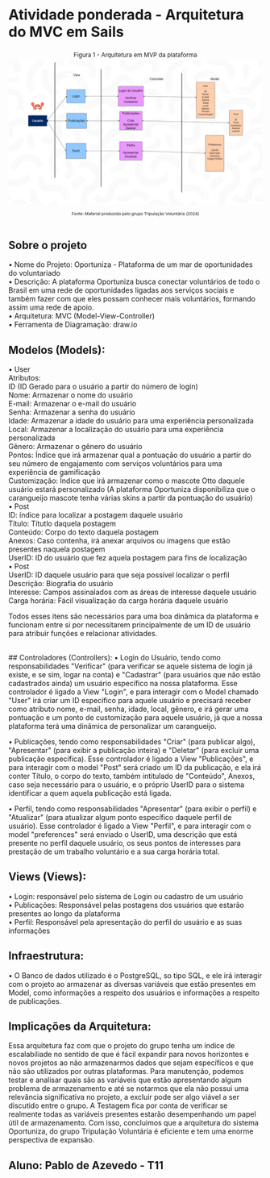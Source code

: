 # Atividade ponderada - Arquitetura do MVC em Sails

<div align="center">
<sup>Figura 1 - Arquitetura em MVP da plataforma<sup>
<br>
<img src="mvcSails.png">
<sup>Fonte: Material produzido pelo grupo Tripulação Voluntária (2024)</sup>
</div>

## Sobre o projeto
• Nome do Projeto: Oportuniza - Plataforma de um mar de oportunidades do voluntariado
<br>
• Descrição: A plataforma Oportuniza busca conectar voluntários de todo o Brasil em uma rede de oportunidades ligadas aos serviços sociais e também fazer com que eles possam conhecer mais voluntários, formando assim uma rede de apoio.
<br>
• Arquitetura: MVC (Model-View-Controller)
<br>
• Ferramenta de Diagramação: draw.io
<br>

## Modelos (Models):
• User
<br>
    Atributos:
    <br>
    ID (ID Gerado para o usuário a partir do número de login)
    <br>
    Nome: Armazenar o nome do usuário
    <br>
    E-mail: Armazenar o e-mail do usuário
    <br>
    Senha: Armazenar a senha do usuário
    <br>
    Idade: Armazenar a idade do usuário para uma experiência personalizada
    <br>
    Local: Armazenar a localização do usuário para uma experiência personalizada
    <br>
    Gênero: Armazenar o gênero do usuário
    <br>
    Pontos: Índice que irá armazenar qual a pontuação do usuário a partir do seu número de engajamento com serviços voluntários para uma experiência de gamificação
    <br>
    Customização: Índice que irá armazenar como o mascote Otto daquele usuário estará personalizado (A plataforma Oportuniza disponibiliza que o carangueijo mascote tenha várias skins a partir da pontuação do usuário)
    <br>
• Post
<br>
    ID: índice para localizar a postagem daquele usuário
    <br>
    Título: Títutlo daquela postagem
    <br>
    Conteúdo: Corpo do texto daquela postagem
    <br>
    Anexos: Caso contenha, irá anexar arquivos ou imagens que estão presentes naquela postagem
    <br>
    UserID: ID do usuário que fez aquela postagem para fins de localização
    <br>
• Post
    <br>
    UserID: ID daquele usuário para que seja possível localizar o perfil
    <br>
    Descrição: Biografia do usuário
        <br>
    Interesse: Campos assinalados com as áreas de interesse daquele usuário
        <br>
    Carga horária: Fácil visualização da carga horária daquele usuário
        <br>

Todos esses itens são necessários para uma boa dinâmica da plataforma e funcionam entre si por necessitarem principalmente de um ID de usuário para atribuir funções e relacionar atividades. 

<br>
## Controladores (Controllers):
• Login do Usuário, tendo como responsabilidades "Verificar" (para verificar se aquele sistema de login já existe, e se sim, logar na conta) e "Cadastrar" (para usuários que não estão cadastrados ainda) um usuário específico na nossa plataforma. Esse controlador é ligado a View "Login", e para interagir com o Model chamado "User" irá criar um ID específico para aquele usuário e precisará receber como atributo nome, e-mail, senha, idade, local, gênero, e irá gerar uma pontuação e um ponto de customização para aquele usuário, já que a nossa plataforma terá uma dinâmica de personalizar um carangueijo.
<br>

• Publicações, tendo como responsabilidades "Criar" (para publicar algo), "Apresentar" (para exibir a publicação inteira) e "Deletar" (para excluir uma publicação específica). Esse controlador é ligado a View "Publicações", e para interagir com o model "Post" será criado um ID da publicação, e ela irá conter Título, o corpo do texto, também intitulado de "Conteúdo", Anexos, caso seja necessário para o usuário, e o próprio UserID para o sistema identificar a quem aquela publicação está ligada.
<br>

• Perfil, tendo como responsabilidades "Apresentar" (para exibir o perfil) e "Atualizar" (para atualizar algum ponto específico daquele perfil de usuário). Esse controlador é ligado a View "Perfil", e para interagir com o model "preferences" será enviado o UserID, uma descrição que está presente no perfil daquele usuário, os seus pontos de interesses para prestação de um trabalho voluntário e a sua carga horária total.
<br>

## Views (Views):
• Login: responsável pelo sistema de Login ou cadastro de um usuário
<br>
• Publicações: Responsável pelas postagens dos usuários que estarão presentes ao longo da plataforma
<br>
• Perfil: Responsável pela apresentação do perfil do usuário e as suas informações
<br>

## Infraestrutura:
• O Banco de dados utilizado é o PostgreSQL, so tipo SQL, e ele irá interagir com o projeto ao armazenar as diversas variáveis que estão presentes em Model, como informações a respeito dos usuários e informações a respeito de publicações.
<br>

## Implicações da Arquitetura:
Essa arquitetura faz com que o projeto do grupo tenha um índice de escalabiliade no sentido de que é fácil expandir para novos horizontes e novos projetos ao não armazenarmos dados que sejam específicos e que não são utilizados por outras plataformas. Para manutenção, podemos testar e analisar quais são as variáveis que estão apresentando algum problema de armazenamento e até se notarmos que ela não possui uma relevância significativa no projeto, a excluir pode ser algo viável a ser discutido entre o grupo. A Testagem fica por conta de verificar se realmente todas as variáveis presentes estarão desempenhando um papel útil de armazenamento. Com isso, concluimos que a arquitetura do sistema Oportuniza, do grupo Tripulação Voluntária é eficiente e tem uma enorme perspectiva de expansão.
<br>

## Aluno: Pablo de Azevedo - T11
